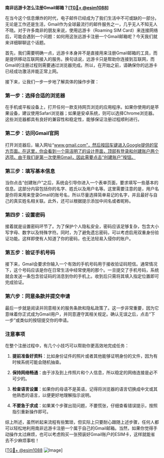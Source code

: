 **南非远游卡怎么注册Gmail邮箱？[[TG💪+ @esim1088](https://t.me/s/esim1088)]**

在当今这个信息爆炸的时代，电子邮件已经成为了我们生活中不可或缺的一部分。无论是工作还是生活，Gmail作为全球最流行的邮件服务之一，几乎无人不知无人不晓。对于许多南非的朋友来说，使用远游卡（Roaming SIM Card）来连接网络后，可能会遇到一个问题：如何用这张远游卡注册一个Gmail邮箱呢？今天我们就来详细聊聊这个话题。

首先，我们需要明确一点，远游卡本身并不是直接用来注册Gmail邮箱的工具，而是提供移动互联网接入的服务。换句话说，远游卡只是帮助你连接到互联网，而Gmail的注册过程则需要通过浏览器完成。所以，在开始之前，请确保你的远游卡已经成功激活并能正常上网。

接下来，让我们一步一步地了解具体的操作步骤：

### 第一步：选择合适的浏览器

在手机或平板设备上，打开任何一款支持网页浏览的应用程序。如果你使用的是苹果设备，建议使用Safari浏览器；如果是安卓系统，则可以选择Chrome浏览器。这些浏览器都具有良好的兼容性和稳定性，能够保证注册过程顺利进行。

### 第二步：访问Gmail官网

打开浏览器后，输入网址“www.gmail.com”，然后按回车键进入Google提供的官方页面。在这里，你会看到一个简洁明了的设计界面，顶部有登录和创建账户两个选项。由于我们是第一次使用Gmail，因此需要点击“创建账户”按钮。

### 第三步：填写基本信息

当你点击“创建账户”之后，系统会引导你进入一个表单页面，要求填写一些基本的信息。这部分内容包括你的名字、姓氏以及用户名等。这里需要注意的是，用户名是你将来用来登录Gmail的账号名，所以尽量选择简单易记的名字，并且最好与自己的真实姓名相关联。此外，还可以根据提示添加中间名或者昵称。

### 第四步：设置密码

接着就是设置密码环节了。为了保护个人隐私安全，密码应该足够复杂，包含大小写字母、数字以及特殊字符。同时，为了避免遗忘密码，可以考虑启用双重身份验证功能。这样即使有人知道了你的密码，也无法轻易入侵你的账户。

### 第五步：验证手机号码

接下来，Gmail会要求你输入一个有效的手机号码用于接收验证码短信。通常情况下，这个号码应该是你在日常生活中经常使用的那个。一旦提交了手机号码，系统就会发送一条包含验证码的消息到你的手机上。收到后只需将其填入指定位置即可完成验证。

### 第六步：同意条款并提交申请

最后一步就是阅读并同意相关的服务条款和隐私政策了。这一步非常重要，因为它意味着你正式成为Gmail用户，并同意遵守其相关规定。确认无误之后，点击“下一步”或类似的按钮提交你的申请。

### 注意事项

在整个注册过程中，有几个小技巧可以帮助你更高效地完成任务：

1. **提前准备好资料**：比如身份证件的照片或者其他能够证明身份的文件，因为有时候系统可能会随机抽查。
   
2. **保持网络畅通**：由于涉及到上传照片和个人信息，所以稳定的网络连接是必不可少的。
   
3. **检查语言设置**：如果你的母语不是英语，记得将浏览器的语言切换成中文或其他熟悉的语言，以便更好地理解指示说明。

4. **不要急于求成**：如果某个步骤出现问题，不要慌张，仔细查看错误提示，按照指引重新操作即可。

综上所述，虽然听起来流程有些繁琐，但实际上只要耐心跟随上述步骤，任何人都可以轻松地利用南非远游卡注册一个属于自己的Gmail邮箱。当然，如果你觉得手动操作太过麻烦，也可以考虑购买一张预装好Gmail账户的ESIM卡，这样就能省去不少麻烦事啦！

[[TG💪+ @esim1088](https://t.me/s/esim1088) ![Image](https://i.postimg.cc/4NQfJmqS/Snipaste-2025-05-13-00-14-12.png)]